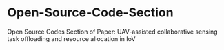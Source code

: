 # Open-Source-Code-Section
Open Source Codes Section of Paper: UAV-assisted collaborative sensing task  offloading and resource allocation in IoV
